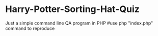 # Harry-Potter-Sorting-Hat-Quiz
Just a simple command line QA program in PHP
#use php "index.php" command to reproduce

